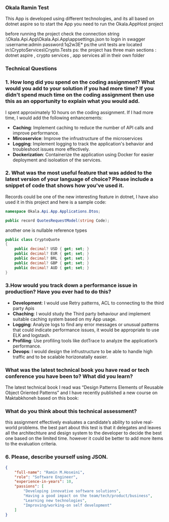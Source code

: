 ### Okala Ramin Test

This App is developed using different technologies, and its all based on dotnet aspire
so to start the App you need to run the Okala.AppHost project

before running the project check the connection string :\Okala.Api.App\Okala.Api.App\appsettings.json
to login in swagger :username:admin password:1q2w3E*
ps:the unit tests are located in:\CryptoServices\Crypto.Tests
ps: the project has three main sections : dotnet aspire , crypto services , app services all in their own folder

### Technical Questions

### 1. How long did you spend on the coding assignment? What would you add to your solution if you had more time? If you didn't spend much time on the coding assignment then use this as an opportunity to explain what you would add.


I spent approximately 10 hours on the coding assignment. If I had more time, I would add the following enhancements:
- **Caching**: Implement caching to reduce the number of API calls and improve performance.
- **Mircoservice**: Improve the infrustructure of the microservices
- **Logging**: Implement logging to track the application's behavior and troubleshoot issues more effectively.
- **Dockerization**: Containerize the application using Docker for easier deployment and isoloation of the services.


### 2. What was the most useful feature that was added to the latest version of your language of choice? Please include a snippet of code that shows how you've used it.

Records could be one of the new interesting feature in dotnet, I have also used it in this project and 
here is a sample code:

```csharp
namespace Okala.Api.App.Applications.Dtos;

public record QuotesRequestModel(string Code);

```
another one is nullable reference types

```csharp
public class CryptoQuote
{
    public decimal? USD { get; set; }
    public decimal? EUR { get; set; }
    public decimal? BRL { get; set; }
    public decimal? GBP { get; set; }
    public decimal? AUD { get; set; }
}
```

### 3.How would you track down a performance issue in production? Have you ever had to do this?

- **Development**: I would use Retry patterns, ACL to connecting to the third party Apis
- **Chaching**: I would study the Third party behaviour and implement suitable caching system based on my App usage.
- **Logging**: Analyze logs to find any error messages or unusual patterns that could indicate performance issues, it would be appropriate to use ELK and logstash.
- **Profiling**: Use profiling tools like dotTrace to analyze the application’s performance.
- **Devops**: I would design the infrustructure to be able to handle high traffic and to be scalable horizonatally easier.

### What was the latest technical book you have read or tech conference you have been to? What did you learn?

The latest technical book I read was “Design Patterns Elements of Reusable Object Oriented Patterns” 
and I have recently published a new course on Maktabkhoneh based on this book:


### What do you think about this technical assessment?

this assignment effectively evaluates a candidate’s ability to solve real-world problems.
the best part about this test is that it delegates and leaves all the architechture and design system to the developer to decide the best one based on the limited time.
however it could be better to add more items to the evaluation criteria.

### 6. Please, describe yourself using JSON.

```json
{
    "full-name": "Ramin M.Hoseini",
    "role": "Software Engineer",
    "experience-in-years": 10,
    "passions": [
        "Developing innovative software solutions",
        "Having a good impact on the team/tech/product/business",
        "Learning new technologies",
        "Improving/working-on self development"
    ]
}

```
